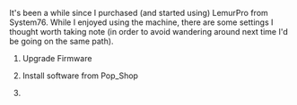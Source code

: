 
It's been a while since I purchased (and started using) LemurPro from System76. While I enjoyed using the machine, there are some settings I thought worth taking note (in order to avoid wandering around next time I'd be going on the same path). 

1. Upgrade Firmware

2. Install software from Pop_Shop

3. 


